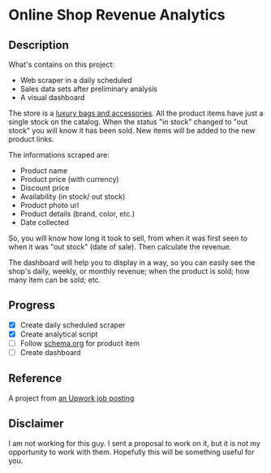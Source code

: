 # Online Shop Revenue Analytics

## Description

What's contains on this project:

- Web scraper in a daily scheduled
- Sales data sets after preliminary analysis
- A visual dashboard

The store is a [luxury bags and accessories](https://luxurybyho.com). All the product items have just a single stock on the catalog. When the status "in stock" changed to "out stock" you will know it has been sold. New items will be added to the new product links.

The informations scraped are:

- Product name
- Product price (with currency)
- Discount price
- Availability (in stock/ out stock)
- Product photo url
- Product details (brand, color, etc.)
- Date collected

So, you will know how long it took to sell, from when it was first seen to when it was "out stock" (date of sale). Then calculate the revenue.

The dashboard will help you to display in a way, so you can easily see the shop's daily, weekly, or monthly revenue; when the product is sold; how many item can be sold; etc.

## Progress

- [x] Create daily scheduled scraper
- [x] Create analytical script
- [ ] Follow [schema.org](https://schema.org/Product) for product item
- [ ] Create dashboard

## Reference

A project from [an Upwork job posting](https://www.upwork.com/jobs/~019ab31a89cd5ae1a6)

## Disclaimer

I am not working for this guy. I sent a proposal to work on it, but it is not my opportunity to work with them. Hopefully this will be something useful for you.
